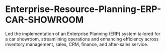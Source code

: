 # Enterprise-Resource-Planning-ERP-CAR-SHOWROOM
Led the implementation of an Enterprise Planning (ERP) system tailored for a car showroom, streamlining operations and enhancing efficiency across inventory management, sales, CRM, finance, and after-sales service.
